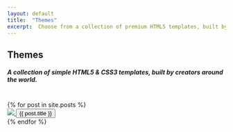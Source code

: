 ```yaml
---
layout: default
title:  "Themes"
excerpt:  Choose from a collection of premium HTML5 templates, built by creators around the world.
---
```


<div class="section text-center section-examples">
      <div class="row">
            <div class="col-md-8 ml-auto mr-auto">
                  <h2 class="title">Themes</h2>
                  <h5 class="description">A collection of simple HTML5 & CSS3 templates, built by creators around the world.</h5>
            </div>
	</div>
	<br>
      <div class="container-fluid text-center">
        <div class="row">
          {% for post in site.posts %}
		<div class="col-md-6">
			<a href="{{ post.link }}" title="{{ post.title }}" target="_blank">
              		<img src="{{ post.img }}" class="img-raised rounded img-fluid">
              		<button class="btn  btn-link btn-primary btn-lg">{{ post.title }}</button>
            		</a>
          	</div>
          {% endfor %}
        </div>
      </div>
</div>
